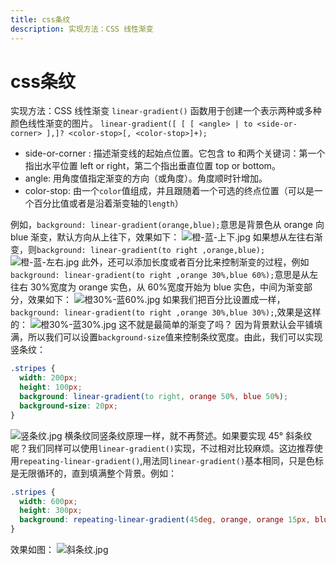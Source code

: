 ```yaml
---
title: css条纹
description: 实现方法：CSS 线性渐变
---
```


# css条纹

实现方法：CSS 线性渐变
`linear-gradient()` 函数用于创建一个表示两种或多种颜色线性渐变的图片。
`linear-gradient([ [ [ <angle> | to <side-or-corner> ],]? <color-stop>[, <color-stop>]+);`

- side-or-corner :
  描述渐变线的起始点位置。它包含 to 和两个关键词：第一个指出水平位置 left or right，第二个指出垂直位置 top or bottom。
- angle:
  用角度值指定渐变的方向（或角度）。角度顺时针增加。
- color-stop:
  由一个`color`值组成，并且跟随着一个可选的终点位置（可以是一个百分比值或者是沿着渐变轴的`length`）

例如，`background: linear-gradient(orange,blue);`意思是背景色从 orange 向 blue 渐变，默认方向从上往下，效果如下：
![橙-蓝-上下.jpg](https://upload-images.jianshu.io/upload_images/13613564-c25cbb3c6726cd24.jpg?imageMogr2/auto-orient/strip%7CimageView2/2/w/1240)
如果想从左往右渐变，则`background: linear-gradient(to right ,orange,blue);`
![橙-蓝-左右.jpg](https://upload-images.jianshu.io/upload_images/13613564-dacd52cc39162a0f.jpg?imageMogr2/auto-orient/strip%7CimageView2/2/w/1240)
此外，还可以添加长度或者百分比来控制渐变的过程，例如`background: linear-gradient(to right ,orange 30%,blue 60%);`意思是从左往右 30%宽度为 orange 实色，从 60%宽度开始为 blue 实色，中间为渐变部分，效果如下：
![橙30%-蓝60%.jpg](https://upload-images.jianshu.io/upload_images/13613564-1da0db4eec78e534.jpg?imageMogr2/auto-orient/strip%7CimageView2/2/w/1240)
如果我们把百分比设置成一样，`background: linear-gradient(to right ,orange 30%,blue 30%);`,效果是这样的：
![橙30%-蓝30%.jpg](https://upload-images.jianshu.io/upload_images/13613564-580862ad63b13769.jpg?imageMogr2/auto-orient/strip%7CimageView2/2/w/1240)
这不就是最简单的渐变了吗？
因为背景默认会平铺填满，所以我们可以设置`background-size`值来控制条纹宽度。由此，我们可以实现竖条纹：

```css
.stripes {
  width: 200px;
  height: 100px;
  background: linear-gradient(to right, orange 50%, blue 50%);
  background-size: 20px;
}
```

![竖条纹.jpg](https://upload-images.jianshu.io/upload_images/13613564-2c8cfcf374055444.jpg?imageMogr2/auto-orient/strip%7CimageView2/2/w/1240)
横条纹同竖条纹原理一样，就不再赘述。如果要实现 45° 斜条纹呢？我们同样可以使用`linear-gradient()`实现，不过相对比较麻烦。这边推荐使用`repeating-linear-gradient()`,用法同`linear-gradient()`基本相同，只是色标是无限循环的，直到填满整个背景。例如：

```css
.stripes {
  width: 600px;
  height: 300px;
  background: repeating-linear-gradient(45deg, orange, orange 15px, blue 0, blue 30px);
}
```

效果如图：
![斜条纹.jpg](https://upload-images.jianshu.io/upload_images/13613564-90045b7ac7d70973.jpg?imageMogr2/auto-orient/strip%7CimageView2/2/w/1240)
